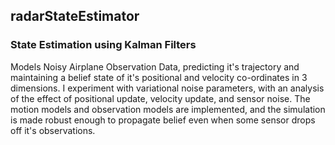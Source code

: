 ## radarStateEstimator

### State Estimation using Kalman Filters

Models Noisy Airplane Observation Data, predicting it's trajectory and maintaining a belief state of it's  positional and velocity co-ordinates in 3 dimensions.
I experiment with variational noise parameters, with an analysis of the effect of positional update, velocity update, and sensor noise.
The motion models and observation models are implemented, and the simulation is made robust enough to propagate belief even when some sensor drops off it's observations.

